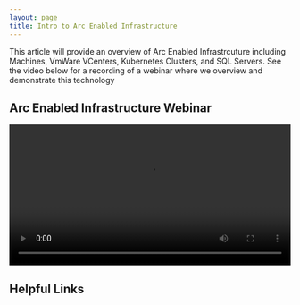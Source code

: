```yaml
---
layout: page
title: Intro to Arc Enabled Infrastructure
---
```


This article will provide an overview of Arc Enabled Infrastrcuture including Machines, VmWare VCenters, Kubernetes Clusters, and SQL Servers. See the video below for a recording of a webinar where we overview and demonstrate this technology

## Arc Enabled Infrastructure Webinar
<video width="100%" controls>
<source src="https://media.githubusercontent.com/media/SMC-Presales-Accelerators/SMC-Presales-Accelerators.github.io/main/Content/_Arc-Enabled-SQL-Server/ArcEnabledInfrastructureWebinarCustomerRemoved1080.mp4" type="video/mp4">
 Your browser does not support the video tag.
</video>

## Helpful Links
